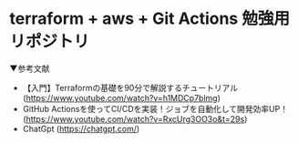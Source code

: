 # terraform + aws + Git Actions 勉強用リポジトリ
▼参考文献
- 【入門】Terraformの基礎を90分で解説するチュートリアル (https://www.youtube.com/watch?v=h1MDCp7blmg)
- GitHub Actionsを使ってCI/CDを実装！ジョブを自動化して開発効率UP！ (https://www.youtube.com/watch?v=RxcUrg3OO3o&t=29s)
- ChatGpt (https://chatgpt.com/)